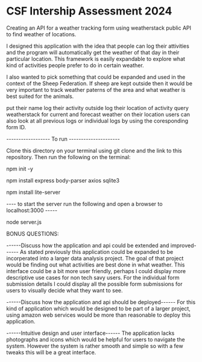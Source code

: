 # CSF Intership Assessment 2024

Creating an API for a weather tracking form using weatherstack public API to find weather of locations.

I designed this application with the idea that people can log their attivities and the program will automatically get the weather of that day in their particular location. This framework is easily expandable to explore what kind of activities people prefer to do in certain weather. 

I also wanted to pick something that could be expanded and used in the context of the Sheep Federation. If sheep are kept outside then it would be very important to track weather paterns of the area and what weather is best suited for the animals.

put their name
log their activity outside
log their location of activity
query weatherstack for current and forecast weather on their location
users can also look at all previous logs or individual logs by using the coresponding form ID.


------------------ To run ---------------------

Clone this directory on your terminal using git clone and the link to this repository. Then run the following on the terminal:

npm init -y

npm install express body-parser axios sqlite3

npm install lite-server


---- to start the server run the following and open a browser to localhost:3000 -----

node server.js







BONUS QUESTIONS:

------Discuss how the application and api could be extended and improved------
As stated previously this application could be expanded to be incorperated into a larger data analysis project. The goal of that project would be finding out what activities are best done in what weather. 
This interface could be a bit more user friendly, perhaps I could display more descriptive use cases for non tech savy users. For the individual form submission details I could display all the possible form submissions for users to visually decide what they want to see.

------Discuss how the application and api should be deployed------
For this kind of application which would be designed to be part of a larger project, using amazon web services would be more than reasonable to deploy this application. 

------Intuitive design and user interface------
The application lacks photographs and icons which would be helpful for users to navigate the system. However the system is rather smooth and simple so with a few tweaks this will be a great interface.
